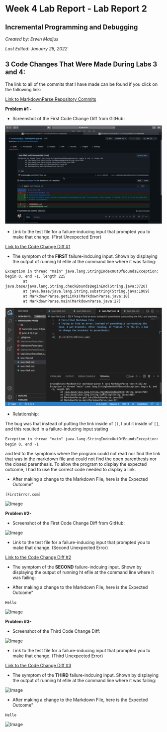 # **Week 4 Lab Report - Lab Report 2**

## Incremental Programming and Debugging
*Created by: Erwin Madjus*

*Last Edited: January 28, 2022*

## 3 Code Changes That Were Made During Labs 3 and 4: 

The link to all of the commits that I have made can be found if you click on the following link: 

[Link to MarkdownParse Repository Commits](https://github.com/erwinmadjus/markdown-parse/commits/main)

**Problem #1 -** 

* Screenshot of the First Code Change Diff from GitHub: 

![Image](FirstCodeDiff.png) 

* Link to the test file for a failure-inducing input that prompted you to make that change. (First Unexpected Error)

[Link to the Code Change Diff #1](https://github.com/erwinmadjus/markdown-parse/commit/a022a604fd60cb653d4e29fe471fb8e5a918d2d1)

* The symptom of the **FIRST** failure-indcuing input. Shown by displaying the output of running ht efile at the command line where it was failing:  

```
Exception in thread "main" java.lang.StringIndexOutOfBoundsException: begin 0, end -1, length 225
        at java.base/java.lang.String.checkBoundsBeginEnd(String.java:3720)
        at java.base/java.lang.String.substring(String.java:1909)
        at MarkdownParse.getLinks(MarkdownParse.java:18)
        at MarkdownParse.main(MarkdownParse.java:27)
```

![Image](FirstUnexpectedOutcome.png) 

* Relationship: 

The bug was that instead of putting the link inside of ```()```, I put it inside of ```[]```, and this resulted in a failure-inducing input stating 

```Exception in thread "main" java.lang.StringIndexOutOfBoundsException: begin 0, end -1``` 

and led to the symptoms where the program could not read nor find the link that was in the markdown file and could not find the open parenthesis nor the closed parenthesis. To allow the program to display the expected outcome, I had to use the correct code needed to display a link. 

* After making a change to the Markdown File, here is the Expected Outcome"

```[FirstError.com]```

![Image](FirstExpectedOutcome.png) 


**Problem #2-**

* Screenshot of the First Code Change Diff from GitHub: 

![Image](SecondCodeDiff.png)  

* Link to the test file for a failure-inducing input that prompted you to make that change. (Second Unexpected Error)

[Link to the Code Change Diff #2](https://github.com/erwinmadjus/markdown-parse/commit/e5ae6dc29aacad24d853d4a094952b1c3929f725)

* The symptom of the **SECOND** failure-indcuing input. Shown by displaying the output of running ht efile at the command line where it was failing:  

* After making a change to the Markdown File, here is the Expected Outcome"

```Hello```

![Image](SecondExpectedOutcome.png)  


**Problem #3-**

* Screenshot of the Third Code Change Diff:

![Image](ThirdCodeChangeDiff.png) 

* Link to the test file for a failure-inducing input that prompted you to make that change. (Third Unexpected Error)

[Link to the Code Change Diff #3](https://github.com/erwinmadjus/markdown-parse/commit/0918fa9aed27564a45e67b080e6f0c9aa2799f3f)

* The symptom of the **THIRD** failure-indcuing input. Shown by displaying the output of running ht efile at the command line where it was failing:  

![Image](ThirdUnexpectedOutcome.png) 

* After making a change to the Markdown File, here is the Expected Outcome"

```Hello```

![Image](ThirdExpectedOutcome.png)  





